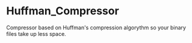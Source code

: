 # Huffman_Compressor
Compressor based on Huffman's compression algorythm so your binary files take up less space.
